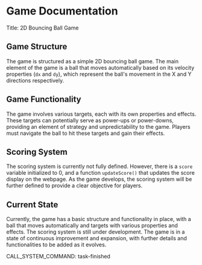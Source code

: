 # Game Documentation

Title: 2D Bouncing Ball Game

## Game Structure

The game is structured as a simple 2D bouncing ball game. The main element of the game is a ball that moves automatically based on its velocity properties (`dx` and `dy`), which represent the ball's movement in the X and Y directions respectively.

## Game Functionality

The game involves various targets, each with its own properties and effects. These targets can potentially serve as power-ups or power-downs, providing an element of strategy and unpredictability to the game. Players must navigate the ball to hit these targets and gain their effects.

## Scoring System

The scoring system is currently not fully defined. However, there is a `score` variable initialized to 0, and a function `updateScore()` that updates the score display on the webpage. As the game develops, the scoring system will be further defined to provide a clear objective for players.

## Current State

Currently, the game has a basic structure and functionality in place, with a ball that moves automatically and targets with various properties and effects. The scoring system is still under development. The game is in a state of continuous improvement and expansion, with further details and functionalities to be added as it evolves.

CALL_SYSTEM_COMMAND: task-finished